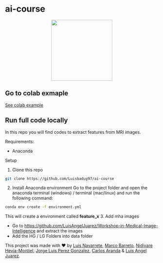 # ai-course

<p align="center">
  <a href="http://www.robotspacebrain.com/wp-content/uploads/2011/12/MRI-Coronal.gif"><img src="https://external-content.duckduckgo.com/iu/?u=http%3A%2F%2Fwww.robotspacebrain.com%2Fwp-content%2Fuploads%2F2011%2F12%2FMRI-Coronal.gif&f=1&nofb=1" width="200px"/></a>
</p>

## Go to colab exmaple
<a href='https://colab.research.google.com/drive/1zAStFa6qOqzfzc2vqaFwbdn3yTB4EFQf?usp=sharing#scrollTo=MJwj22cMITZ8'>See colab example</a>

## Run full code locally

In this repo you will find codes to extract features from MRI images.

Requirements:
* Anaconda

Setup

1. Clone this repo
```bash
git clone https://github.com/Luisbaduy97/ai-course
```
2. Install Anaconda environment
Go to the project folder and open the anaconda terminal (windows) / terminal (mac/linux) and run the following command:
```bash
conda env create -f environment.yml
```
This will create a environment called **feature_x**
3. Add mha images
* Go to https://github.com/LuisAngelJuarez/Workshop-in-Medical-Image-Intelligence and extract the images
* Add the HG / LG Folders into data folder

This project was made with :heart: by <a href='https://www.linkedin.com/in/luis-navarrete-baduy-53bb30176/'>Luis Navarrete</a>, <a href='https://github.com/marcoagbarreto'>Marco Barreto</a>, <a href=''>Nidiyare Hevia-Montiel</a>, <a href=''>Jorge Luis Perez Gonzalez</a>, <a href=''>Carlos Aranda</a> & <a href=''>Luis Angel Juarez</a>.